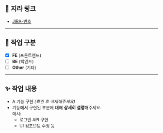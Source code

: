 ## 📝 지라 링크
- [JIRA-번호](https://jira.example.com/browse/JIRA-번호)

---

## 🔘 작업 구분
- [x] **FE** (프론트엔드)
- [ ] **BE** (백엔드)
- [ ] **Other** (기타)

---

## ✨ 작업 내용  
- A 기능 구현
  *(확인 후 삭제해주세요)*  
- 기능에서 구현된 부분에 대해 **상세히 설명**해주세요.  
  예시:  
  - 로그인 API 구현  
  - UI 컴포넌트 수정 등

